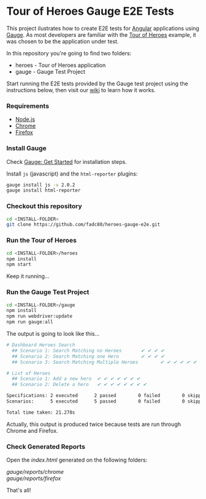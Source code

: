 # Tour of Heroes Gauge E2E Tests

This project ilustrates how to create E2E tests for [Angular][2] applications using [Gauge][1]. As most developers are familiar with the [Tour of Heroes][3] example, it was chosen to be the application under test.

In this repository you're going to find two folders:

* heroes - Tour of Heroes application
* gauge - Gauge Test Project 

Start running the E2E tests provided by the Gauge test project using the instructions below, then visit our [wiki][4] to learn how it works.

### Requirements

* [Node.js][5]
* [Chrome][6] 
* [Firefox][7]

### Install Gauge

Check [Gauge: Get Started][8] for installation steps.

Install `js` (javascript) and the `html-reporter` plugins:

```bash
gauge install js -v 2.0.2
gauge install html-reporter
```

### Checkout this repository

```bash
cd <INSTALL-FOLDER>
git clone https://github.com/fadc80/heroes-gauge-e2e.git
```

### Run the Tour of Heroes

```bash
cd <INSTALL-FOLDER>/heroes
npm install
npm start
```
Keep it running...

### Run the Gauge Test Project

```bash
cd <INSTALL-FOLDER>/gauge
npm install
npm run webdriver:update
npm run gauge:all
```

The output is going to look like this...

```bash
# Dashboard Heroes Search
  ## Scenario 1: Search Matching no Heroes       ✔ ✔ ✔ ✔
  ## Scenario 2: Search Matching one Hero        ✔ ✔ ✔ ✔
  ## Scenario 3: Search Matching Multiple Heroes        ✔ ✔ ✔ ✔ ✔ ✔ ✔

# List of Heroes
  ## Scenario 1: Add a new hero  ✔ ✔ ✔ ✔ ✔ ✔ ✔
  ## Scenario 2: Delete a hero   ✔ ✔ ✔ ✔ ✔ ✔ ✔ ✔

Specifications: 2 executed      2 passed        0 failed        0 skipped
Scenarios:      5 executed      5 passed        0 failed        0 skipped

Total time taken: 21.278s
```

Actually, this output is produced twice because tests are run through Chrome and Firefox.

### Check Generated Reports

Open the *index.html* generated on the following folders:  

*gauge/reports/chrome*  
*gauge/reports/firefox*

That's all!

[1]:https://gauge.org/index.html
[2]:https://angular.io/
[3]:https://angular.io/tutorial#tutorial-tour-of-heroes
[4]:https://github.com/fadc80/heroes-gauge-e2e/wiki
[5]:https://nodejs.org/
[6]:https://www.google.com/chrome
[7]:https://www.mozilla.org
[8]:https://gauge.org/get-started.html
